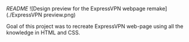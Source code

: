
*README*
![Design preview for the ExpressVPN webpage remake](./ExpressVPN preview.png)

Goal of this project was to recreate ExpressVPN web-page
using all the knowledge in HTML and CSS.

